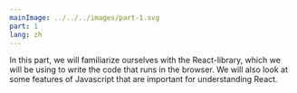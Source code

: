 ```yaml
---
mainImage: ../../../images/part-1.svg
part: 1
lang: zh
---
```


<div class="intro">

In this part, we will familiarize ourselves with the React-library, which we will be using to write the code that runs in the browser. We will also look at some features of Javascript that are important for understanding React.

</div>
